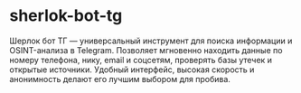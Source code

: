 # sherlok-bot-tg
Шерлок бот ТГ — универсальный инструмент для поиска информации и OSINT-анализа в Telegram. Позволяет мгновенно находить данные по номеру телефона, нику, email и соцсетям, проверять базы утечек и открытые источники. Удобный интерфейс, высокая скорость и анонимность делают его лучшим выбором для пробива.
